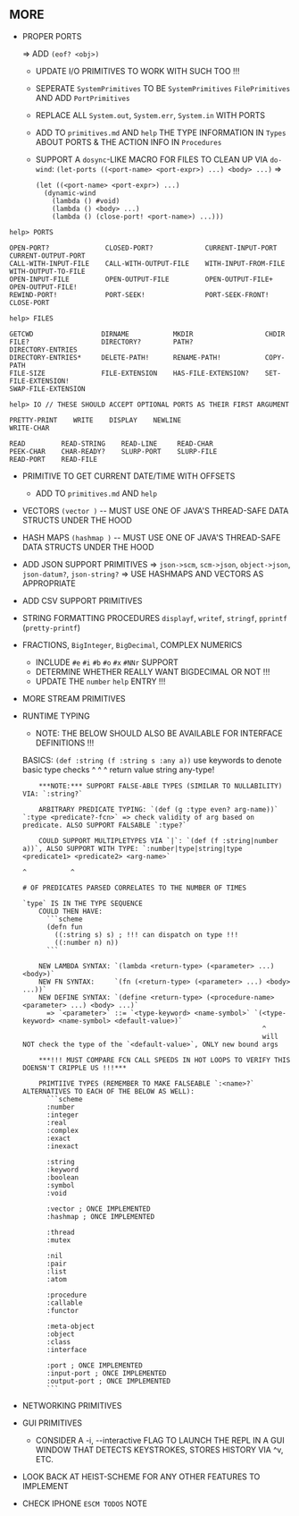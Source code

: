 <!-- TODO.md -->

## MORE







- PROPER PORTS





  => ADD `(eof? <obj>)`
  


  * UPDATE I/O PRIMITIVES TO WORK WITH SUCH TOO !!!

  * SEPERATE `SystemPrimitives` TO BE `SystemPrimitives` `FilePrimitives` AND ADD `PortPrimitives`

  * REPLACE ALL `System.out`, `System.err`, `System.in` WITH PORTS

  * ADD TO `primitives.md` AND `help` THE TYPE INFORMATION IN `Types` ABOUT PORTS & THE ACTION INFO IN `Procedures`




  * SUPPORT A `dosync`-LIKE MACRO FOR FILES TO CLEAN UP VIA `do-wind`: 
    `(let-ports ((<port-name> <port-expr>) ...) <body> ...)`
    =>
    ```
    (let ((<port-name> <port-expr>) ...)
      (dynamic-wind 
        (lambda () #void)
        (lambda () <body> ...)
        (lambda () (close-port! <port-name>) ...)))
    ```



```
help> PORTS

OPEN-PORT?              CLOSED-PORT?             CURRENT-INPUT-PORT      CURRENT-OUTPUT-PORT
CALL-WITH-INPUT-FILE    CALL-WITH-OUTPUT-FILE    WITH-INPUT-FROM-FILE    WITH-OUTPUT-TO-FILE
OPEN-INPUT-FILE         OPEN-OUTPUT-FILE         OPEN-OUTPUT-FILE+       OPEN-OUTPUT-FILE!  
REWIND-PORT!            PORT-SEEK!               PORT-SEEK-FRONT!        CLOSE-PORT         

help> FILES

GETCWD                 DIRNAME           MKDIR                  CHDIR              
FILE?                  DIRECTORY?        PATH?                  DIRECTORY-ENTRIES  
DIRECTORY-ENTRIES*     DELETE-PATH!      RENAME-PATH!           COPY-PATH          
FILE-SIZE              FILE-EXTENSION    HAS-FILE-EXTENSION?    SET-FILE-EXTENSION!
SWAP-FILE-EXTENSION

help> IO // THESE SHOULD ACCEPT OPTIONAL PORTS AS THEIR FIRST ARGUMENT

PRETTY-PRINT    WRITE    DISPLAY    NEWLINE
WRITE-CHAR 

READ         READ-STRING    READ-LINE     READ-CHAR 
PEEK-CHAR    CHAR-READY?    SLURP-PORT    SLURP-FILE
READ-PORT    READ-FILE
```







- PRIMITIVE TO GET CURRENT DATE/TIME WITH OFFSETS
  * ADD TO `primitives.md` AND `help`

- VECTORS `(vector )` -- MUST USE ONE OF JAVA'S THREAD-SAFE DATA STRUCTS UNDER THE HOOD
- HASH MAPS `(hashmap )` -- MUST USE ONE OF JAVA'S THREAD-SAFE DATA STRUCTS UNDER THE HOOD

- ADD JSON SUPPORT PRIMITIVES
  => `json->scm`, `scm->json`, `object->json`, `json-datum?`, `json-string?`
  => USE HASHMAPS AND VECTORS AS APPROPRIATE

- ADD CSV SUPPORT PRIMITIVES

- STRING FORMATTING PROCEDURES `displayf`, `writef`, `stringf`, `pprintf` (`pretty-printf`)

- FRACTIONS, `BigInteger`, `BigDecimal`, COMPLEX NUMERICS
  * INCLUDE `#e` `#i` `#b` `#o` `#x` `#NNr` SUPPORT
  * DETERMINE WHETHER REALLY WANT BIGDECIMAL OR NOT !!!
  * UPDATE THE `number` `help` ENTRY !!!

- MORE STREAM PRIMITIVES




- RUNTIME TYPING
  
  * NOTE: THE BELOW SHOULD ALSO BE AVAILABLE FOR INTERFACE DEFINITIONS !!!

  BASICS: `(def :string (f :string s :any a))` use keywords to denote basic type checks
                ^          ^         ^
            return value  string     any-type!

          ***NOTE:*** SUPPORT FALSE-ABLE TYPES (SIMILAR TO NULLABILITY) VIA: `:string?`
          
          ARBITRARY PREDICATE TYPING: `(def (g :type even? arg-name))` `:type <predicate?-fcn>` => check validity of arg based on predicate. ALSO SUPPORT FALSABLE `:type?`

          COULD SUPPORT MULTIPLETYPES VIA `|`: `(def (f :string|number a))`, ALSO SUPPORT WITH TYPE: `:number|type|string|type <predicate1> <predicate2> <arg-name>`
                                                                                                              ^           ^
                                                                                                              # OF PREDICATES PARSED CORRELATES TO THE NUMBER OF TIMES
                                                                                                              `type` IS IN THE TYPE SEQUENCE
          COULD THEN HAVE:
            ```scheme
            (defn fun
              ((:string s) s) ; !!! can dispatch on type !!!
              ((:number n) n))
            ```

          NEW LAMBDA SYNTAX: `(lambda <return-type> (<parameter> ...) <body>)`
          NEW FN SYNTAX:     `(fn (<return-type> (<parameter> ...) <body> ...))`
          NEW DEFINE SYNTAX: `(define <return-type> (<procedure-name> <parameter> ...) <body> ...)`
            => `<parameter>` ::= `<type-keyword> <name-symbol>` `(<type-keyword> <name-symbol> <default-value>)`
                                                                  ^
                                                                  will NOT check the type of the `<default-value>`, ONLY new bound args

          ***!!! MUST COMPARE FCN CALL SPEEDS IN HOT LOOPS TO VERIFY THIS DOENSN'T CRIPPLE US !!!***

          PRIMTIIVE TYPES (REMEMBER TO MAKE FALSEABLE `:<name>?` ALTERNATIVES TO EACH OF THE BELOW AS WELL):
            ```scheme
            :number
            :integer
            :real
            :complex
            :exact
            :inexact

            :string
            :keyword
            :boolean
            :symbol
            :void

            :vector ; ONCE IMPLEMENTED
            :hashmap ; ONCE IMPLEMENTED

            :thread
            :mutex

            :nil
            :pair
            :list
            :atom

            :procedure
            :callable
            :functor

            :meta-object
            :object
            :class
            :interface

            :port ; ONCE IMPLEMENTED
            :input-port ; ONCE IMPLEMENTED
            :output-port ; ONCE IMPLEMENTED
            ```




- NETWORKING PRIMITIVES

- GUI PRIMITIVES
  
  * CONSIDER A -i, --interactive FLAG TO LAUNCH THE REPL IN A GUI WINDOW THAT DETECTS KEYSTROKES, STORES HISTORY VIA ^v, ETC. 

- LOOK BACK AT HEIST-SCHEME FOR ANY OTHER FEATURES TO IMPLEMENT

- CHECK IPHONE `ESCM TODOS` NOTE